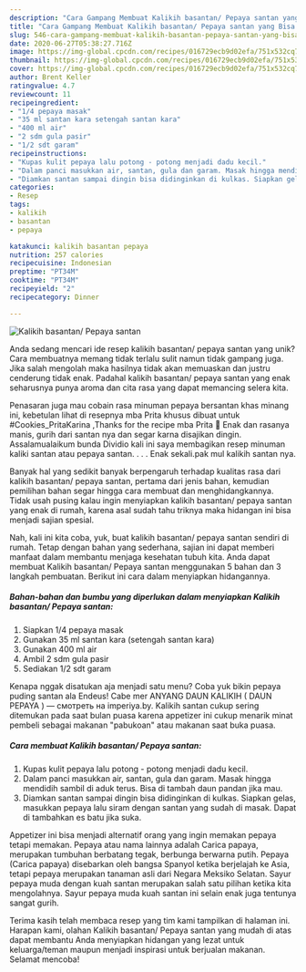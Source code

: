 ```yaml
---
description: "Cara Gampang Membuat Kalikih basantan/ Pepaya santan yang Bisa Manjain Lidah"
title: "Cara Gampang Membuat Kalikih basantan/ Pepaya santan yang Bisa Manjain Lidah"
slug: 546-cara-gampang-membuat-kalikih-basantan-pepaya-santan-yang-bisa-manjain-lidah
date: 2020-06-27T05:38:27.716Z
image: https://img-global.cpcdn.com/recipes/016729ecb9d02efa/751x532cq70/kalikih-basantan-pepaya-santan-foto-resep-utama.jpg
thumbnail: https://img-global.cpcdn.com/recipes/016729ecb9d02efa/751x532cq70/kalikih-basantan-pepaya-santan-foto-resep-utama.jpg
cover: https://img-global.cpcdn.com/recipes/016729ecb9d02efa/751x532cq70/kalikih-basantan-pepaya-santan-foto-resep-utama.jpg
author: Brent Keller
ratingvalue: 4.7
reviewcount: 11
recipeingredient:
- "1/4 pepaya masak"
- "35 ml santan kara setengah santan kara"
- "400 ml air"
- "2 sdm gula pasir"
- "1/2 sdt garam"
recipeinstructions:
- "Kupas kulit pepaya lalu potong - potong menjadi dadu kecil."
- "Dalam panci masukkan air, santan, gula dan garam. Masak hingga mendidih sambil di aduk terus. Bisa di tambah daun pandan jika mau."
- "Diamkan santan sampai dingin bisa didinginkan di kulkas. Siapkan gelas, masukkan pepaya lalu siram dengan santan yang sudah di masak. Dapat di tambahkan es batu jika suka."
categories:
- Resep
tags:
- kalikih
- basantan
- pepaya

katakunci: kalikih basantan pepaya 
nutrition: 257 calories
recipecuisine: Indonesian
preptime: "PT34M"
cooktime: "PT34M"
recipeyield: "2"
recipecategory: Dinner

---
```



![Kalikih basantan/ Pepaya santan](https://img-global.cpcdn.com/recipes/016729ecb9d02efa/751x532cq70/kalikih-basantan-pepaya-santan-foto-resep-utama.jpg)

Anda sedang mencari ide resep kalikih basantan/ pepaya santan yang unik? Cara membuatnya memang tidak terlalu sulit namun tidak gampang juga. Jika salah mengolah maka hasilnya tidak akan memuaskan dan justru cenderung tidak enak. Padahal kalikih basantan/ pepaya santan yang enak seharusnya punya aroma dan cita rasa yang dapat memancing selera kita.

Penasaran juga mau cobain rasa minuman pepaya bersantan khas minang ini, kebetulan lihat di resepnya mba Prita khusus dibuat untuk #Cookies_PritaKarina ,Thanks for the recipe mba Prita 🥰 Enak dan rasanya manis, gurih dari santan nya dan segar karna disajikan dingin. Assalamualaikum bunda Dividio kali ini saya membagikan resep minuman kaliki santan atau pepaya santan. . . . Enak sekali.pak mul kalikih santan nya.

Banyak hal yang sedikit banyak berpengaruh terhadap kualitas rasa dari kalikih basantan/ pepaya santan, pertama dari jenis bahan, kemudian pemilihan bahan segar hingga cara membuat dan menghidangkannya. Tidak usah pusing kalau ingin menyiapkan kalikih basantan/ pepaya santan yang enak di rumah, karena asal sudah tahu triknya maka hidangan ini bisa menjadi sajian spesial.


Nah, kali ini kita coba, yuk, buat kalikih basantan/ pepaya santan sendiri di rumah. Tetap dengan bahan yang sederhana, sajian ini dapat memberi manfaat dalam membantu menjaga kesehatan tubuh kita. Anda dapat membuat Kalikih basantan/ Pepaya santan menggunakan 5 bahan dan 3 langkah pembuatan. Berikut ini cara dalam menyiapkan hidangannya.

<!--inarticleads1-->

##### Bahan-bahan dan bumbu yang diperlukan dalam menyiapkan Kalikih basantan/ Pepaya santan:

1. Siapkan 1/4 pepaya masak
1. Gunakan 35 ml santan kara (setengah santan kara)
1. Gunakan 400 ml air
1. Ambil 2 sdm gula pasir
1. Sediakan 1/2 sdt garam


Kenapa nggak disatukan aja menjadi satu menu? Coba yuk bikin pepaya puding santan ala Endeus! Cabe mer ANYANG DAUN KALIKIH ( DAUN PEPAYA ) — смотреть на imperiya.by. Kalikih santan cukup sering ditemukan pada saat bulan puasa karena appetizer ini cukup menarik minat pembeli sebagai makanan &#34;pabukoan&#34; atau makanan saat buka puasa. 

<!--inarticleads2-->

##### Cara membuat Kalikih basantan/ Pepaya santan:

1. Kupas kulit pepaya lalu potong - potong menjadi dadu kecil.
1. Dalam panci masukkan air, santan, gula dan garam. Masak hingga mendidih sambil di aduk terus. Bisa di tambah daun pandan jika mau.
1. Diamkan santan sampai dingin bisa didinginkan di kulkas. Siapkan gelas, masukkan pepaya lalu siram dengan santan yang sudah di masak. Dapat di tambahkan es batu jika suka.


Appetizer ini bisa menjadi alternatif orang yang ingin memakan pepaya tetapi memakan. Pepaya atau nama lainnya adalah Carica papaya, merupakan tumbuhan berbatang tegak, berbunga berwarna putih. Pepaya (Carica papaya) disebarkan oleh bangsa Spanyol ketika berjelajah ke Asia, tetapi pepaya merupakan tanaman asli dari Negara Meksiko Selatan. Sayur pepaya muda dengan kuah santan merupakan salah satu pilihan ketika kita mengolahnya. Sayur pepaya muda kuah santan ini selain enak juga tentunya sangat gurih. 

Terima kasih telah membaca resep yang tim kami tampilkan di halaman ini. Harapan kami, olahan Kalikih basantan/ Pepaya santan yang mudah di atas dapat membantu Anda menyiapkan hidangan yang lezat untuk keluarga/teman maupun menjadi inspirasi untuk berjualan makanan. Selamat mencoba!
